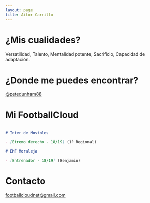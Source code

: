 ```yaml
---
layout: page
title: Aitor Carrillo
---
```


# ¿Mis cualidades?

Versatilidad, Talento, Mentalidad potente, Sacrificio, Capacidad de adaptación.

# ¿Donde me puedes encontrar?

[@petedunham88](https://www.facebook.com/aitor.carrillo.359)

# Mi FootballCloud

```markdown

# Inter de Mostoles

- [Etremo derecho - 18/19] (1º Regional)

# EMF Moraleja 

- [Entrenador - 18/19] (Benjamin)

```

# Contacto

<footballcloudnet@gmail.com>